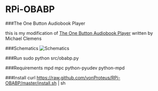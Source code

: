 RPi-OBABP
=========

###The One Button Audiobook Player

this is my modification of [The One Button Audiobook Player](http://blogs.fsfe.org/clemens/2012/10/30/the-one-button-audiobook-player/) written by Michael Clemens

###Schematics
![Schematics](https://raw.github.com/vonProteus/RPi-OBABP/master/obabp_schematics.png)

###Run
sudo python src/obabp.py

###Requirements
mpd 
mpc 
python-pyudev 
python-mpd

###Install
curl https://raw.github.com/vonProteus/RPi-OBABP/master/install.sh | sh
